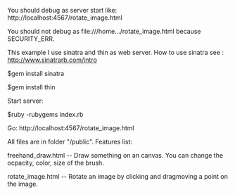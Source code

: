 You should debug as server start like: http://localhost:4567/rotate_image.html

You should not debug as file:///home.../rotate_image.html because SECURITY_ERR.

This example I use sinatra and thin as web server. How to use sinatra see : http://www.sinatrarb.com/intro

$gem install sinatra

$gem install thin

Start server:

$ruby -rubygems index.rb

Go: http://localhost:4567/rotate_image.html


All files are in folder "/public". Features list:

freehand_draw.html -- Draw something on an canvas. You can change the ocpacity, color, size of the brush.

rotate_image.html -- Rotate an image by clicking and dragmoving a point on the image.